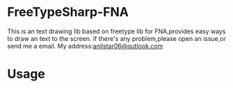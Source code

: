 # FreeTypeSharp-FNA
This is an text drawing lib based on freetype lib for FNA,provides easy ways to draw an text to the screen.
if there's any problem,please open an issue,or send me a email.
My address:anilstar06@outlook.com
# Usage
```csharp